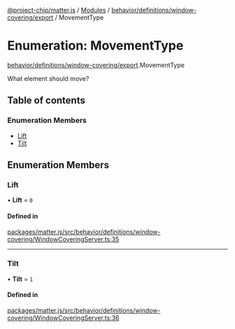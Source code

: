 [@project-chip/matter.js](../README.md) / [Modules](../modules.md) / [behavior/definitions/window-covering/export](../modules/behavior_definitions_window_covering_export.md) / MovementType

# Enumeration: MovementType

[behavior/definitions/window-covering/export](../modules/behavior_definitions_window_covering_export.md).MovementType

What element should move?

## Table of contents

### Enumeration Members

- [Lift](behavior_definitions_window_covering_export.MovementType.md#lift)
- [Tilt](behavior_definitions_window_covering_export.MovementType.md#tilt)

## Enumeration Members

### Lift

• **Lift** = ``0``

#### Defined in

[packages/matter.js/src/behavior/definitions/window-covering/WindowCoveringServer.ts:35](https://github.com/project-chip/matter.js/blob/5f71eedebdb9fa54338bde320c311bb359b7455d/packages/matter.js/src/behavior/definitions/window-covering/WindowCoveringServer.ts#L35)

___

### Tilt

• **Tilt** = ``1``

#### Defined in

[packages/matter.js/src/behavior/definitions/window-covering/WindowCoveringServer.ts:36](https://github.com/project-chip/matter.js/blob/5f71eedebdb9fa54338bde320c311bb359b7455d/packages/matter.js/src/behavior/definitions/window-covering/WindowCoveringServer.ts#L36)
